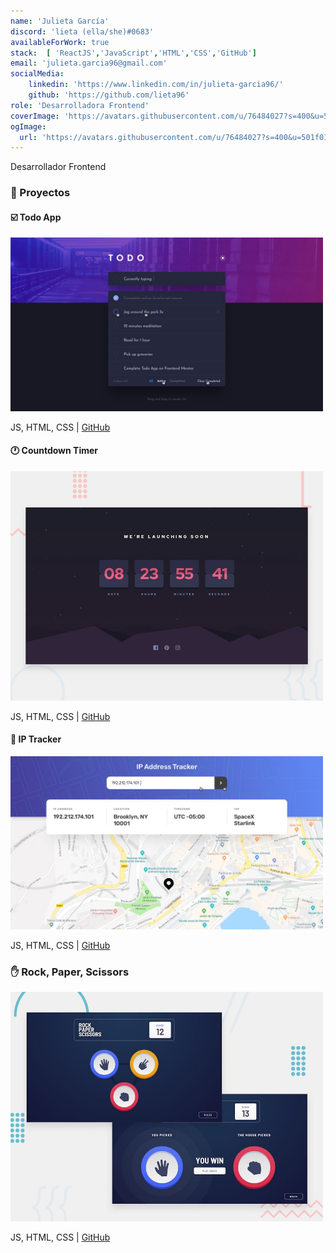 ```yaml
---
name: 'Julieta García'
discord: 'lieta (ella/she)#0683'
availableForWork: true 
stack:  [ 'ReactJS','JavaScript','HTML','CSS','GitHub']
email: 'julieta.garcia96@gmail.com'
socialMedia:
    linkedin: 'https://www.linkedin.com/in/julieta-garcia96/'
    github: 'https://github.com/lieta96' 
role: 'Desarrolladora Frontend'
coverImage: 'https://avatars.githubusercontent.com/u/76484027?s=400&u=501f01dbbd4584bdb141b8e07c5f5325a8e17d68&v=4'
ogImage:
  url: 'https://avatars.githubusercontent.com/u/76484027?s=400&u=501f01dbbd4584bdb141b8e07c5f5325a8e17d68&v=4'
---
```

 
 Desarrollador Frontend
### 🚀 Proyectos

#### ☑️ Todo App

<a href="https://lieta96.github.io/todo-app-main-challenge/" target="_blank">
  <img alt="todo app" src="https://raw.githubusercontent.com/lieta96/todo-app-main-challenge/main/design/active-states-dark.jpg" width="500px" style="cursor: pointer;">
</a>

JS, HTML, CSS |
<a href="https://github.com/lieta96/todo-app-main-challenge" target="_blank">GitHub</a>

#### 🕐 Countdown Timer

<a href="https://lieta96.github.io/launch-countdown-challenge/" target="_blank">
  <img alt="countdown timer" src="https://raw.githubusercontent.com/lieta96/launch-countdown-challenge/main/design/desktop-preview.jpg" width="500px" style="cursor: pointer;">
</a>

JS, HTML, CSS |
<a href="https://github.com/lieta96/launch-countdown-challenge" target="_blank">GitHub</a>

#### 📍 IP Tracker

<a href="https://lieta96.github.io/ip-adress-tracker-master-challenge/" target="_blank">
  <img alt="ip tracker" src="https://raw.githubusercontent.com/lieta96/ip-adress-tracker-master-challenge/main/design/active-states.jpg" width="500px" style="cursor: pointer;">
</a>

JS, HTML, CSS |
<a href="https://github.com/lieta96/ip-adress-tracker-master-challenge" target="_blank">GitHub</a>
                                                                                      
### ✋ Rock, Paper, Scissors 

<a href="https://lieta96.github.io/rock-papper-scissors-challenge/" target="_blank">
  <img alt="rock, paper, scissors" src="https://raw.githubusercontent.com/lieta96/rock-papper-scissors-challenge/main/design/desktop-preview.jpg" width="500px" style="cursor: pointer;">
</a>

JS, HTML, CSS |
<a href="https://github.com/lieta96/rock-papper-scissors-challenge" target="_blank">GitHub</a>
